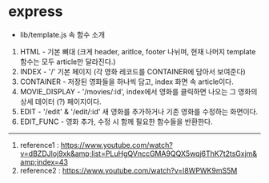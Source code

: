 # express
* lib/template.js 속 함수 소개
1. HTML - 기본 뼈대 (크게 header, aritlce, footer 나뉘며, 현재 나머지 template 함수는 모두 article만 달라진다.)
2. INDEX - '/' 기본 페이지 (각 영화 레코드를 CONTAINER에 담아서 보여준다)
3. CONTAINER - 저장된 영화들을 하나씩 담고, index 화면 속 article이다.
4. MOVIE_DISPLAY - '/movies/:id', index에서 영화를 클릭하면 나오는 그 영화의 상세 데이터 (?) 페이지이다.
5. EDIT - '/edit' & '/edit/:id' 새 영화를 추가하거나 기존 영화를 수정하는 화면이다.
6. EDIT_FUNC - 영화 추가, 수정 시 함께 필요한 함수들을 반환한다.
------
1. reference1 : https://www.youtube.com/watch?v=dBZDJloj9xk&amp;list=PLuHgQVnccGMA9QQX5wqj6ThK7t2tsGxjm&amp;index=43
2. reference2 : https://www.youtube.com/watch?v=l8WPWK9mS5M
